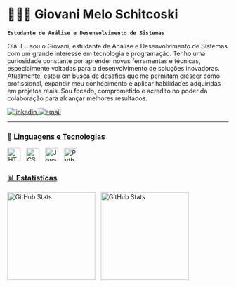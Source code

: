 # 👩🏻‍💻 Giovani Melo Schitcoski

**`Estudante de Análise e Desenvolvimento de Sistemas`**

  Olá! Eu sou o Giovani, estudante de Análise e Desenvolvimento de Sistemas com um grande interesse em tecnologia e programação. Tenho uma curiosidade constante por aprender novas ferramentas e técnicas, especialmente voltadas para o desenvolvimento de soluções inovadoras.
  Atualmente, estou em busca de desafios que me permitam crescer como profissional, expandir meu conhecimento e aplicar habilidades adquiridas em projetos reais. Sou focado, comprometido e acredito no poder da colaboração para alcançar melhores resultados.

<p align="left">
    <a href="https://www.linkedin.com/in/giovani-melo-schitcoski-4b84a91a3/">
        <img 
            alt="linkedin" 
            title="Meu Linkedin" 
            src=https://img.shields.io/badge/LinkedIn-0077B5?style=for-the-badge&logo=linkedin&logoColor=white
        />
  </a>
    <a href="mailto:giovanimelo3007@gmail.com">
        <img 
            alt="email" 
            title="Meu Email" 
            src="https://img.shields.io/badge/Gmail-D14836?style=for-the-badge&logo=gmail&logoColor=white"
        />
    
</p>

---

### 🤖 Linguagens e Tecnologias

<img 
    align="left" 
    alt="HTML"
    title="HTML" 
    width="30px" 
    style="padding-right: 10px;" 
    src="https://cdn.jsdelivr.net/gh/devicons/devicon@latest/icons/html5/html5-original.svg" 
/>
<img 
    align="left" 
    alt="CSS" 
    title="CSS"
    width="30px" 
    style="padding-right: 10px;" 
    src="https://cdn.jsdelivr.net/gh/devicons/devicon@latest/icons/css3/css3-original.svg" 
/>
<img 
    align="left" 
    alt="JavaScript" 
    title="JavaScript"
    width="30px" 
    style="padding-right: 10px;" 
    src="https://cdn.jsdelivr.net/gh/devicons/devicon@latest/icons/javascript/javascript-original.svg" 
/>

<img 
    align="left" 
    alt="Python" 
    title="Python"
    width="30px" 
    style="padding-right: 10px;" 
    src="https://cdn.jsdelivr.net/gh/devicons/devicon@latest/icons/python/python-original.svg" 
/>

<br/>
<br/>

### 📊 Estatísticas

<p>
  <img 
    align="left" 
    alt="GitHub Stats" 
    height="200" 
    style="padding-right: 10px;" 
    src="https://github-readme-stats.vercel.app/api?username=giovanischitcoski&show_icons=true&theme=tokyonight&include_all_commits=true&locale=pt-br" 
  />

<img 
      align="left" 
      alt="GitHub Stats" 
      height="200" 
      src="https://github-readme-stats.vercel.app/api/top-langs/?username=giovanischitcoski&theme=tokyonight&layout=compact&custom_title=Tecnologias&langs_count=9" 
  />

</p>
